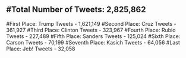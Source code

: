 #Total Number of Tweets: 2,825,862 
---
#First Place: Trump Tweets - 1,621,149
#Second Place: Cruz Tweets - 361,927
#Third Place: Clinton Tweets - 323,967
#Fourth Place: Rubio Tweets - 227,489
#Fifth Place: Sanders Tweets - 125,024
#Sixth Place: Carson Tweets - 70,199
#Seventh Place: Kasich Tweets - 64,056
#Last Place: Jeb! Tweets - 32,058
